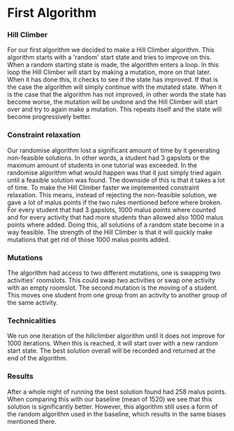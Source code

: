 # First Algorithm

### Hill Climber

For our first algorithm we decided to make a Hill Climber algorithm. This algorithm starts with a 'random' start state and tries to improve on this. When a random starting state is made, the algorithm enters a loop. In this loop the Hill Climber will start by making a mutation, more on that later. When it has done this, it checks to see if the state has improved. If that is the case the algorithm will simply continue with the mutated state. When it is the case that the algorithm has not improved, in other words the state has become worse, the mutation will be undone and the Hill Climber will start over and try to again make a mutation. This repeats itself and the state will become progressively better. 

### Constraint relaxation

Our randomise algorithm lost a significant amount of time by it generating non-feasible solutions. In other words, a student had 3 gapslots or the maximum amount of students in one tutorial was exceeded. In the randomise algorithm what would happen was that it just simply tried again until a feasible solution was found. The downside of this is that it takes a lot of time. To make the Hill Climber faster we implemented constraint relaxation. This means, instead of rejecting the non-feasible solution, we gave a lot of malus points if the two rules mentioned before where broken. For every student that had 3 gapslots, 1000 malus points where counted and for every activity that had more students than allowed also 1000 malus points where added. Doing this, all solutions of a random state become in a way feasible. The strength of the Hill Climber is that it will quickly make mutations that get rid of those 1000 malus points added.

### Mutations

The algorithm had access to two different mutations, one is swapping two activities' roomslots. This could swap two activities or swap one activity with an empty roomslot. The second mutation is the moving of a student. This moves one student from one group from an activity to another group of the same activity.

### Technicalities

We run one iteration of the hillclimber algorithm until it does not improve for 1000 iterations. When this is reached, it will start over with a new random start state. The best solution overall will be recorded and returned at the end of the algorithm.

### Results

After a whole night of running the best solution found had 258 malus points. When comparing this with our baseline (mean of 1520) we see that this solution is significantly better. However, this algorithm still uses a form of the random algorithm used in the baseline, which results in the same biases mentioned there.